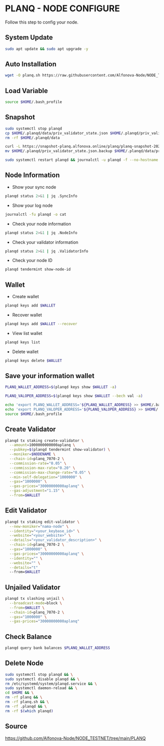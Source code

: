 
# PLANQ - NODE CONFIGURE
Follow this step to config your node.
## System Update
```bash
sudo apt update && sudo apt upgrade -y
```
## Auto Installation
```bash
wget -O planq.sh https://raw.githubusercontent.com/Alfonova-Node/NODE_TESTNET/main/PLANQ/planq.sh && chmod +x planq.sh && ./planq.sh
```
## Load Variable
```bash
source $HOME/.bash_profile
```
## Snapshot
```bash
sudo systemctl stop planqd
cp $HOME/.planqd/data/priv_validator_state.json $HOME/.planqd/priv_validator_state.json.backup
rm -rf $HOME/.planqd/data

curl -L https://snapshot-planq.alfonova.online/planq/planq-snapshot-20230218.tar.lz4  | lz4 -dc - | tar -xf - -C $HOME/.planqd
mv $HOME/.planqd/priv_validator_state.json.backup $HOME/.planqd/data/priv_validator_state.json

sudo systemctl restart planqd && journalctl -u planqd -f --no-hostname -o cat
```
## Node Information
- Show your sync node
```bash
planqd status 2>&1 | jq .SyncInfo
```
- Show your log node
```bash
journalctl -fu planqd -o cat
```
- Check your node information
```bash
planqd status 2>&1 | jq .NodeInfo
```
- Check your validator information
```bash
planqd status 2>&1 | jq .ValidatorInfo
```
- Check your node ID
```bash
planqd tendermint show-node-id
```

## Wallet
- Create wallet
```bash
planqd keys add $WALLET
```
- Recover wallet
```bash
planqd keys add $WALLET --recover
```
- View list wallet
```bash
planqd keys list
```
- Delete wallet
```bash
planqd keys delete $WALLET
```

## Save your information wallet
```bash
PLANQ_WALLET_ADDRESS=$(planqd keys show $WALLET -a)
```
```bash
PLANQ_VALOPER_ADDRESS=$(planqd keys show $WALLET --bech val -a)
```
```bash
echo 'export PLANQ_WALLET_ADDRESS='${PLANQ_WALLET_ADDRESS} >> $HOME/.bash_profile
echo 'export PLANQ_VALOPER_ADDRESS='${PLANQ_VALOPER_ADDRESS} >> $HOME/.bash_profile
source $HOME/.bash_profile
```

## Create Validator
```bash
planqd tx staking create-validator \
  --amount=1000000000000aplanq \
  --pubkey=$(planqd tendermint show-validator) \
  --moniker=$NODENAME \
  --chain-id=planq_7070-2 \
  --commission-rate="0.05" \
  --commission-max-rate="0.20" \
  --commission-max-change-rate="0.05" \
  --min-self-delegation="1000000" \
  --gas="1000000" \
  --gas-prices="30000000000aplanq" \
  --gas-adjustment="1.15" \
  --from=$WALLET
```
## Edit Validator
```bash
planqd tx staking edit-validator \
  --new-moniker="nama-node" \
  --identity="<your_keybase_id>" \
  --website="<your_website>" \
  --details="<your_validator_description>" \
  --chain-id=planq_7070-2 \
  --gas="1000000" \
  --gas-prices="30000000000aplanq" \
  --identity="" \
  --website="" \
  --details="t"
  --from=$WALLET
```
## Unjailed Validator
```bash
planqd tx slashing unjail \
  --broadcast-mode=block \
  --from=$WALLET \
  --chain-id=planq_7070-2 \
  --gas="1000000" \
  --gas-prices="30000000000aplanq"
```
## Check Balance
```bash
planqd query bank balances $PLANQ_WALLET_ADDRESS
```
## Delete Node
```bash
sudo systemctl stop planqd && \
sudo systemctl disable planqd && \
rm /etc/systemd/system/planqd.service && \
sudo systemctl daemon-reload && \
cd $HOME && \
rm -rf planq && \
rm -rf planq.sh && \
rm -rf .planqd && \
rm -rf $(which planqd)
```
## Source
https://github.com/Alfonova-Node/NODE_TESTNET/tree/main/PLANQ
